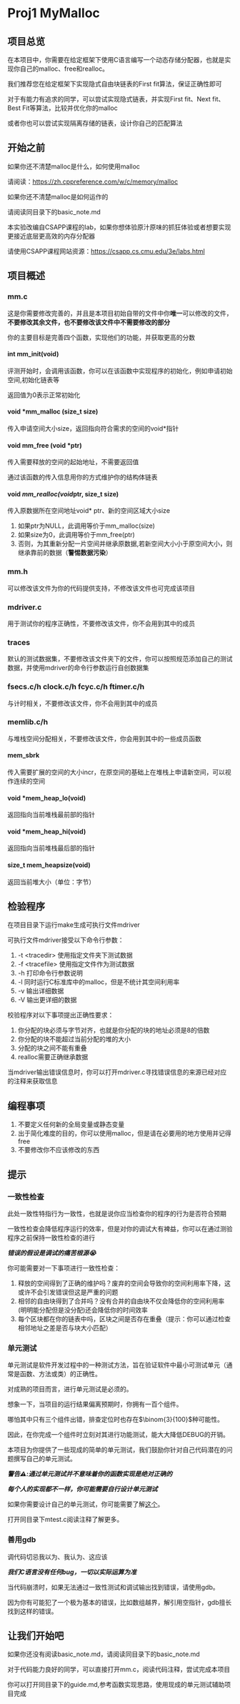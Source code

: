 # Proj1 MyMalloc

## 项目总览

在本项目中，你需要在给定框架下使用C语言编写一个动态存储分配器，也就是实现你自己的malloc、free和realloc。

我们推荐您在给定框架下实现隐式自由块链表的First fit算法，保证正确性即可

对于有能力有追求的同学，可以尝试实现隐式链表，并实现First fit、Next fit、Best Fit等算法，比较并优化你的malloc

或者你也可以尝试实现隔离存储的链表，设计你自己的匹配算法

## 开始之前

如果你还不清楚malloc是什么，如何使用malloc

请阅读：<https://zh.cppreference.com/w/c/memory/malloc>

如果你还不清楚malloc是如何运作的

请阅读同目录下的basic_note.md

本实验改编自CSAPP课程的lab，如果你想体验原汁原味的抓狂体验或者想要实现更接近底层更高效的内存分配器

请使用CSAPP课程网站资源：<https://csapp.cs.cmu.edu/3e/labs.html>

## 项目概述

### mm.c

这是你需要修改完善的，并且是本项目初始自带的文件中你**唯一**可以修改的文件，**不要修改其余文件，也不要修改该文件中不需要修改的部分**

你的主要目标是完善四个函数，实现他们的功能，并获取更高的分数

#### int mm_init(void)

评测开始时，会调用该函数，你可以在该函数中实现程序的初始化，例如申请初始空间,初始化链表等

返回值为0表示正常初始化

#### void *mm_malloc (size_t size)

传入申请空间大小size，返回指向符合需求的空间的void*指针

#### void mm_free (void *ptr)

传入需要释放的空间的起始地址，不需要返回值

通过该函数的传入信息用你的方式维护你的结构体链表

#### void *mm_realloc(void*ptr, size_t size)

传入原数据所在空间地址void* ptr、新的空间区域大小size

1. 如果ptr为NULL，此调用等价于mm_malloc(size)
2. 如果size为0，此调用等价于mm_free(ptr)
3. 否则，为其重新分配一片空间并继承原数据,若新空间大小小于原空间大小，则继承靠前的数据（**警惕数据污染**）

### mm.h

可以修改该文件为你的代码提供支持，不修改该文件也可完成该项目

### mdriver.c

用于测试你的程序正确性，不要修改该文件，你不会用到其中的成员

### traces

默认的测试数据集，不要修改该文件夹下的文件，你可以按照规范添加自己的测试数据，并使用mdriver的命令行参数运行自创数据集

### fsecs.c/h clock.c/h fcyc.c/h ftimer.c/h

与计时相关，不要修改该文件，你不会用到其中的成员

### memlib.c/h

与堆栈空间分配相关，不要修改该文件，你会用到其中的一些成员函数

#### mem_sbrk

传入需要扩展的空间的大小incr，在原空间的基础上在堆栈上申请新空间，可以视作连续的空间

#### void *mem_heap_lo(void)

返回指向当前堆栈最前部的指针

#### void *mem_heap_hi(void)

返回指向当前堆栈最后部的指针

#### size_t mem_heapsize(void)

返回当前堆大小（单位：字节）

## 检验程序

在项目目录下运行make生成可执行文件mdriver

可执行文件mdriver接受以下命令行参数：

1. -t \<tracedir\> 使用指定文件夹下测试数据
2. -f \<tracefile\> 使用指定文件作为测试数据
3. -h 打印命令行参数说明
4. -l 同时运行C标准库中的malloc，但是不统计其空间利用率
5. -v 输出详细数据
6. -V 输出更详细的数据

校验程序对以下事项提出正确性要求：

1. 你分配的块必须与字节对齐，也就是你分配的块的地址必须是8的倍数
2. 你分配的块不能超过当前分配的堆的大小
3. 分配的块之间不能有重叠
4. realloc需要正确继承数据

当mdriver输出错误信息时，你可以打开mdriver.c寻找错误信息的来源已经对应的注释来获取信息

## 编程事项

1. 不要定义任何新的全局变量或静态变量
2. 出于简化难度的目的，你可以使用malloc，但是请在必要用的地方使用并记得free
3. 不要修改你不应该修改的东西

## 提示

### 一致性检查

此处一致性特指行为一致性，也就是说你应当检查你的程序的行为是否符合预期

一致性检查会降低程序运行的效率，但是对你的调试大有裨益，你可以在通过测验程序之前保持一致性检查的进行

***错误的假设是调试的痛苦根源😭***

你可能需要对一下事项进行一致性检查：

1. 释放的空间得到了正确的维护吗？废弃的空间会导致你的空间利用率下降，这或许不会引发错误但这是严重的问题
2. 相邻的自由块得到了合并吗？没有合并的自由块不仅会降低你的空间利用率(明明能分配但是没分配)还会降低你的时间效率
3. 每个区块都在你的链表中吗，区块之间是否存在重叠（提示：你可以通过检查相邻地址之差是否与块大小匹配）

### 单元测试

单元测试是软件开发过程中的一种测试方法，旨在验证软件中最小可测试单元（通常是函数、方法或类）的正确性。

对成熟的项目而言，进行单元测试是必须的。

想象一下，当项目的运行结果偏离预期时，你拥有一百个组件。

哪怕其中只有三个组件出错，排查定位时也存在$\binom{3}{100}$种可能性。

因此，在你完成一个组件时立刻对其进行功能测试，能大大降低DEBUG的开销。

本项目为你提供了一些现成的简单的单元测试，我们鼓励你针对自己代码潜在的问题撰写自己的单元测试。

***警告⚠️:通过单元测试并不意味着你的函数实现是绝对正确的***

***每个人的实现都不一样，你可能需要自行设计单元测试***

如果你需要设计自己的单元测试，你可能需要了解[这个](https://zh.cppreference.com/w/c/error/assert)。

打开同目录下mtest.c阅读注释了解更多。

### 善用gdb

调代码切忌我以为、我认为、这应该

***我们C语言没有任何bug，一切以实际运算为准***

当代码崩溃时，如果无法通过一致性测试和调试输出找到错误，请使用gdb。

因为你有可能犯了一个极为基本的错误，比如数组越界，解引用空指针，gdb擅长找到这样的错误。

## 让我们开始吧

如果你还没有阅读basic_note.md，请阅读同目录下的basic_note.md

对于代码能力良好的同学，可以直接打开mm.c，阅读代码注释，尝试完成本项目

你可以打开同目录下的guide.md,参考函数实现思路，使用现成的单元测试辅助项目完成
